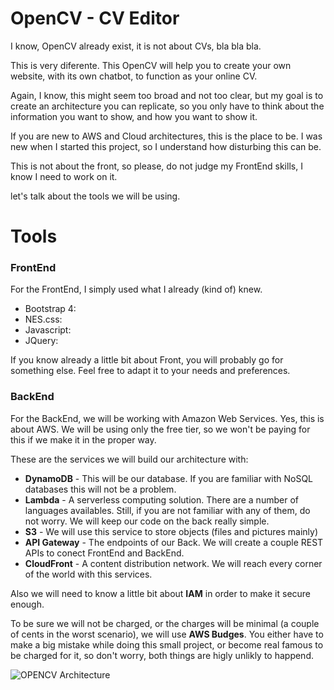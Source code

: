 # OpenCV - CV Editor
I know, OpenCV already exist, it is not about CVs, bla bla bla. 

This is very diferente. This OpenCV will help you to create your own website, with its own chatbot, to function as your online CV. 

Again, I know, this might seem too broad and not too clear, but my goal is to create an architecture you can replicate, so you only have to think about the information you want to show, and how you want to show it. 

If you are new to AWS and Cloud architectures, this is the place to be. I was new when I started this project, so I understand how disturbing this can be. 

This is not about the front, so please, do not judge my FrontEnd skills, I know I need to work on it.

let's talk about the tools we will be using. 
# Tools
### FrontEnd
For the FrontEnd, I simply used what I already (kind of) knew. 
 - Bootstrap 4:
 - NES.css:
 - Javascript:
 - JQuery:

If you know already a little bit about Front, you will probably go for something else. Feel free to adapt it to your needs and preferences. 

### BackEnd

For the BackEnd, we will be working with Amazon Web Services. Yes, this is about AWS. We will be using only the free tier, so we won't be paying for this if we make it in the proper way. 

These are the services we will build our architecture with:
- **DynamoDB** - This will be our database. If you are familiar with NoSQL databases this will not be a problem. 
- **Lambda** - A serverless computing solution. There are a number of languages availables. Still, if you are not familiar with any of them, do not worry. We will keep our code on the back really simple. 
- **S3** - We will use this service to store objects (files and pictures mainly)
- **API Gateway** - The endpoints of our Back. We will create a couple REST APIs to conect FrontEnd and BackEnd. 
- **CloudFront** - A content distribution network. We will reach every corner of the world with this services. 

Also we will need to know a little bit about **IAM** in order to make it secure enough. 

To be sure we will not be charged, or the charges will be minimal (a couple of cents in the worst scenario), we will use **AWS Budges**. You either have to make a big mistake while doing this small project, or become real famous to be charged for it, so don't worry, both things are higly unlikly to happend.

![OPENCV Architecture](https://drive.google.com/file/d/1_t63x8RLSDZBxHxmsD3vdhxocSlE7xEs/view?usp=sharing)

